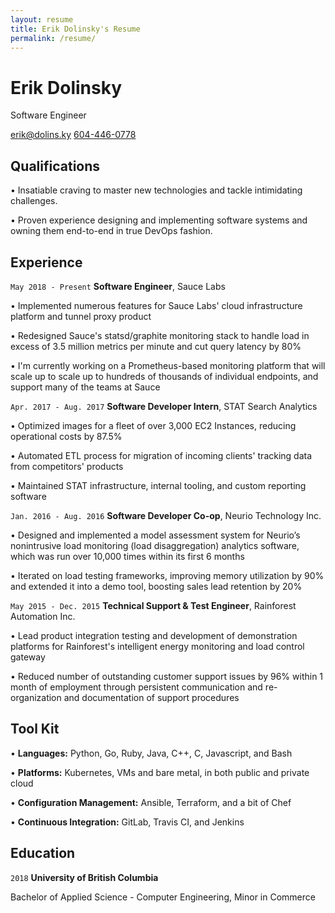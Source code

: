 ```yaml
---
layout: resume
title: Erik Dolinsky's Resume
permalink: /resume/
---
```

# Erik Dolinsky
Software Engineer

<div id="webaddress">
<a href="erik@dolins.ky">erik@dolins.ky</a>
<a href="tel:6044460778">604-446-0778</a>
</div>

## Qualifications

• Insatiable craving to master new technologies and tackle intimidating 
  challenges.

• Proven experience designing and implementing software systems and
  owning them end-to-end in true DevOps fashion.

## Experience

`May 2018 - Present`
__Software Engineer__, Sauce Labs

• Implemented numerous features for Sauce Labs' cloud infrastructure platform
  and tunnel proxy product

• Redesigned Sauce's statsd/graphite monitoring stack to handle load in
  excess of 3.5 million metrics per minute and cut query latency by 80%

• I'm currently working on a Prometheus-based monitoring platform that will
  scale up to scale up to hundreds of thousands of individual endpoints, and
  support many of the teams at Sauce

`Apr. 2017 - Aug. 2017`
__Software Developer Intern__, STAT Search Analytics

• Optimized images for a fleet of over 3,000 EC2 Instances, reducing
  operational costs by 87.5%

• Automated ETL process for migration of incoming clients' tracking data
  from competitors' products

• Maintained STAT infrastructure, internal tooling, and custom reporting
  software

`Jan. 2016 - Aug. 2016`
__Software Developer Co-op__, Neurio Technology Inc.

• Designed and implemented a model assessment system for Neurio’s nonintrusive
  load monitoring (load disaggregation) analytics software, which was run over
  10,000 times within its first 6 months

• Iterated on load testing frameworks, improving memory utilization by 90%
  and extended it into a demo tool, boosting sales lead retention by 20%

`May 2015 - Dec. 2015`
__Technical Support & Test Engineer__, Rainforest Automation Inc.

• Lead product integration testing and development of demonstration platforms
  for Rainforest's intelligent energy monitoring and load control gateway

• Reduced number of outstanding customer support issues by 96% within 1 month
  of employment through persistent communication and re-organization and
  documentation of support procedures

## Tool Kit

• __Languages:__ Python, Go, Ruby, Java, C++, C, Javascript, and Bash

• __Platforms:__ Kubernetes, VMs and bare metal, in both public and private
  cloud

• __Configuration Management:__ Ansible, Terraform, and a bit of Chef

• __Continuous Integration:__ GitLab, Travis CI, and Jenkins

## Education

`2018`
__University of British Columbia__

Bachelor of Applied Science - Computer Engineering, Minor in Commerce
